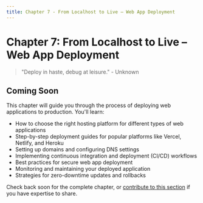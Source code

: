 ```yaml
---
title: Chapter 7 - From Localhost to Live – Web App Deployment
---
```


# Chapter 7: From Localhost to Live – Web App Deployment

> "Deploy in haste, debug at leisure." - Unknown

## Coming Soon

This chapter will guide you through the process of deploying web applications to production. You'll learn:

- How to choose the right hosting platform for different types of web applications
- Step-by-step deployment guides for popular platforms like Vercel, Netlify, and Heroku
- Setting up domains and configuring DNS settings
- Implementing continuous integration and deployment (CI/CD) workflows
- Best practices for secure web app deployment
- Monitoring and maintaining your deployed application
- Strategies for zero-downtime updates and rollbacks

Check back soon for the complete chapter, or [contribute to this section](/contribute) if you have expertise to share. 